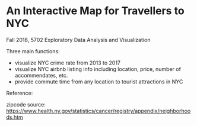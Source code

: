 # An Interactive Map for Travellers to NYC
Fall 2018, 5702 Exploratory Data Analysis and Visualization

Three main functions:
- visualize NYC crime rate from 2013 to 2017
- visualize NYC airbnb listing info including location, price, number of accommendates, etc.
- provide commute time from any location to tourist attractions in NYC


Reference:

zipcode source: https://www.health.ny.gov/statistics/cancer/registry/appendix/neighborhoods.htm
